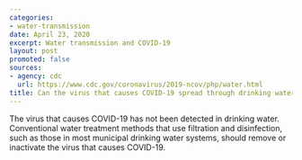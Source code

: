 ```yaml
---
categories:
- water-transmission
date: April 23, 2020
excerpt: Water transmission and COVID-19
layout: post
promoted: false
sources:
- agency: cdc
  url: https://www.cdc.gov/coronavirus/2019-ncov/php/water.html
title: Can the virus that causes COVID-19 spread through drinking water?
---
```


The virus that causes COVID-19 has not been detected in drinking water. Conventional water treatment methods that use filtration and disinfection, such as those in most municipal drinking water systems, should remove or inactivate the virus that causes COVID-19.
